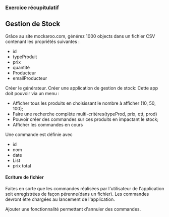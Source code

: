 ### Exercice récupitulatif
## Gestion de Stock

Grâce au site mockaroo.com, générez 1000 objects dans un fichier CSV contenant les propriétés suivantes :
- id
- typeProduit
- prix
- quantité
- Producteur
- emailProducteur

Créer le générateur.
Créer une application de gestion de stock:
Cette app doit pouvoir via un menu :
- Afficher tous les produits en choisissant le nombre à afficher (10, 50, 100);
- Faire une recherche complète multi-critères(typeProd, prix, qtt, prod)
- Pouvoir créer des commandes sur ces produits en impactant le stock;
- Afficher les commandes en cours

Une commande est définie avec
- id
- nom
- date
- List<Produits>
- prix total

#### Ecriture de fichier

Faites en sorte que les commandes réalisées par l'utilisateur de l'application soit
enregistrées de façon pérenne(dans un fichier). Les commandes devront être chargées 
au lancement de l'application.

Ajouter une fonctionnalité permettant d'annuler des commandes.